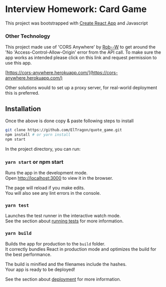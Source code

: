 # Interview Homework: Card Game

This project was bootstrapped with [Create React App](https://github.com/facebook/create-react-app) and Javascript

### Other Technology
This project made use of 'CORS Anywhere' by [Rob--W](https://github.com/Rob--W/cors-anywhere/) to get around the  'No 'Access-Control-Allow-Origin' error from the API call. To make sure the app works as intended please click on this link and request permission to use this app.

[https://cors-anywhere.herokuapp.com/](https://cors-anywhere.herokuapp.com/)

Other solutions would to set up a proxy server, for real-world deployment this is preferred.

## Installation 
Once the above is done copy & paste following steps to install
```bash
git clone https://github.com/ElTragon/quote_game.git
npm install # or yarn install
npm start 
```

In the project directory, you can run:


### `yarn start` or npm start

Runs the app in the development mode.\
Open [http://localhost:3000](http://localhost:3000) to view it in the browser.

The page will reload if you make edits.\
You will also see any lint errors in the console.

### `yarn test`

Launches the test runner in the interactive watch mode.\
See the section about [running tests](https://facebook.github.io/create-react-app/docs/running-tests) for more information.

### `yarn build`

Builds the app for production to the `build` folder.\
It correctly bundles React in production mode and optimizes the build for the best performance.

The build is minified and the filenames include the hashes.\
Your app is ready to be deployed!

See the section about [deployment](https://facebook.github.io/create-react-app/docs/deployment) for more information.

